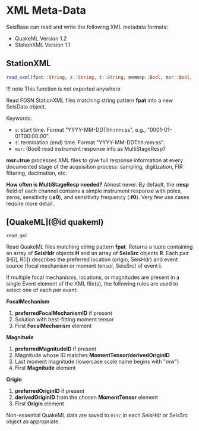 # XML Meta-Data
SeisBase can read and write the following XML metadata formats:

* QuakeML Version 1.2
* StationXML Version 1.1

## StationXML

```julia
read_sxml(fpat::String, s::String, t::String, memmap::Bool, msr::Bool, v::Integer)
```

!!! note 
    This function is not exported anywhere

Read FDSN StationXML files matching string pattern **fpat** into a new SeisData
object.

Keywords:
* `s`: start time. Format "YYYY-MM-DDThh:mm:ss", e.g., "0001-01-01T00:00:00".
* `t`: termination (end) time. Format "YYYY-MM-DDThh:mm:ss".
* `msr`: (Bool) read instrument response info as MultiStageResp?

**msr=true** processes XML files to give full response information
at every documented stage of the acquisition process: sampling, digitization,
FIR filtering, decimation, etc.

**How often is MultiStageResp needed?**
Almost never. By default, the **:resp** field of each channel contains a
simple instrument response with poles, zeros, sensitivity (**:a0**), and
sensitivity frequency (**:f0**). Very few use cases require more detail.

## [QuakeML](@id quakeml)

```@docs
read_qml
```


Read QuakeML files matching string pattern **fpat**. Returns a tuple containing
an array of **SeisHdr** objects **H** and an array of **SeisSrc** objects **R**.
Each pair (H[i], R[i]) describes the preferred location (origin, SeisHdr) and
event source (focal mechanism or moment tensor, SeisSrc) of event **i**.

If multiple focal mechanisms, locations, or magnitudes are present in a single
Event element of the XML file(s), the following rules are used to select one of
each per event:

**FocalMechanism**
  1. **preferredFocalMechanismID** if present
  2. Solution with best-fitting moment tensor
  3. First **FocalMechanism** element

**Magnitude**
  1. **preferredMagnitudeID** if present
  2. Magnitude whose ID matches **MomentTensor/derivedOriginID**
  3. Last moment magnitude (lowercase scale name begins with "mw")
  4. First **Magnitude** element

**Origin**
  1. **preferredOriginID** if present
  2. **derivedOriginID** from the chosen **MomentTensor** element
  3. First **Origin** element

Non-essential QuakeML data are saved to `misc` in each SeisHdr or SeisSrc object
as appropriate.

